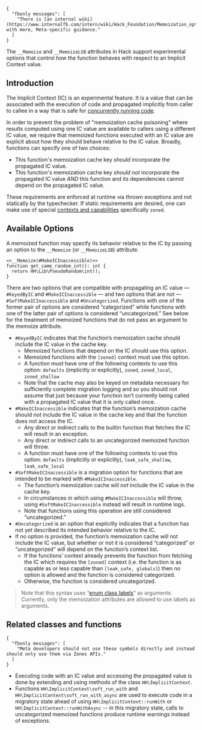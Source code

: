 ```yamlmeta
{
  "fbonly messages": [
    "There is [an internal wiki](https://www.internalfb.com/intern/wiki/Hack_Foundation/Memoization_options/) with more, Meta-specific guidance."
  ]
}
```

The `__Memoize` and `__MemoizeLSB` attributes in Hack support experimental options that control how the function behaves with respect to an Implicit Context value.

## Introduction

The Implicit Context (IC) is an experimental feature. It is a value that can be associated with the execution of code and propagated implicitly from caller to callee in a way that is safe for [concurrently running code](/hack/asynchronous-operations/introduction).

In order to prevent the problem of "memoization cache poisoning" where results computed using one IC value are available to callers using a different IC value, we require that memoized functions executed with an IC value are explicit about how they should behave relative to the IC value. Broadly, functions can specify one of two choices:

* This function's memoization cache key _should_ incorporate the propagated IC value.
* This function's memoization cache key _should not_ incorporate the propagated IC value *AND* this function and its dependencies cannot depend on the propagated IC value.

These requirements are enforced at runtime via thrown exceptions and not statically by the typechecker.
If static requirements are desired, one can make use of special [contexts and capabilities](/hack/contexts-and-capabilities/introduction) specifically `zoned`.

## Available Options

A memoized function may specify its behavior relative to the IC by passing an option to the `__Memoize` (or `__MemoizeLSB`) attribute.

```Hack
<<__Memoize(#MakeICInaccessible)>>
function get_same_random_int(): int {
  return HH\Lib\PseudoRandom\int();
}
```

There are two options that are compatible with propagating an IC value — `#KeyedByIC` and `#MakeICInaccessible` — and two options that are not — `#SoftMakeICInaccessible` and `#Uncategorized`. Functions with one of the former pair of options are considered “categorized” while functions with one of the latter pair of options is considered “uncategorized.” See below for the treatment of memoized functions that do not pass an argument to the memoize attribute.

* `#KeyedByIC` indicates that the function’s memoization cache should include the IC value in the cache key.
    * Memoized functions that depend on the IC should use this option.
    * Memoized functions with the `[zoned]` context must use this option.
    * A function must have one of the following contexts to use this option: `defaults` (implicitly or explicitly), `zoned`, `zoned_local`, `zoned_shallow`
    * Note that the cache may also be keyed on metadata necessary for sufficiently complete migration logging and so you should not assume that just because your function isn’t currently being called with a propagated IC value that it is only called once.
* `#MakeICInaccessible` indicates that the function’s memoization cache should *not* include the IC value in the cache key and that the function does not access the IC.
    * Any direct or indirect calls to the builtin function that fetches the IC will result in an exception.
    * Any direct or indirect calls to an uncategorized memoized function will throw.
    * A function must have one of the following contexts to use this option: `defaults` (implicitly or explicitly), `leak_safe_shallow`, `leak_safe_local`
* `#SoftMakeICInaccessible` is a migration option for functions that are intended to be marked with `#MakeICInaccessible`.
    * The function’s memoization cache will *not* include the IC value in the cache key.
    * In circumstances in which using `#MakeICInaccessible` will throw, using `#SoftMakeICInaccessible` instead will result in runtime logs.
    * Note that functions using this operation are still considered “uncategorized.”
* `#Uncategorized` is an option that explicitly indicates that a function has not yet described its intended behavior relative to the IC.
* If no option is provided, the function’s memoization cache will not include the IC value, but whether or not it is considered “categorized” or “uncategorized” will depend on the function’s context list.
    * If the functions’ context already prevents the function from fetching the IC which requires the `[zoned]` context (i.e. the function is as capable as or less capable than `[leak_safe, globals]`) then no option is allowed and the function is considered categorized.
    * Otherwise, the function is considered uncategorized.

>Note that this syntax uses “[enum class labels](/hack/built-in-types/enum-class-label)” as arguments. Currently, only the memoization attributes are allowed to use labels as arguments.

## Related classes and functions

```yamlmeta
{
  "fbonly messages": [
    "Meta developers should not use these symbols directly and instead should only use them via Zones APIs."
  ]
}
```

* Executing code with an IC value and accessing the propagated value is done by extending and using methods of the class `HH\ImplicitContext`.
* Functions `HH\ImplicitContext\soft_run_with` and `HH\ImplicitContext\soft_run_with_async` are used to execute code in a migratory state ahead of using `HH\ImplicitContext::runWith` or `HH\ImplicitContext::runWithAsync` -- in this migratory state, calls to uncategorized memoized functions produce runtime warnings instead of exceptions.
